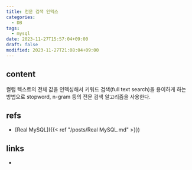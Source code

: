 ```yaml
---
title: 전문 검색 인덱스
categories:
  - DB
tags:
  - mysql
date: 2023-11-27T15:57:04+09:00
draft: false
modified: 2023-11-27T21:08:04+09:00
---
```


## content
컬럼 텍스트의 전체 값을 인덱싱해서 키워드 검색(full text search)을 용이하게 하는 방법으로 stopword, n-gram 등의 전문 검색 알고리즘을 사용한다.


## refs
- [Real MySQL]({{< ref "/posts/Real MySQL.md" >}})


## links
- 
